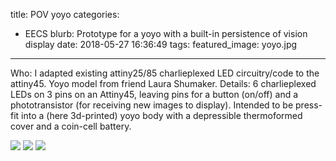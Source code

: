 title: POV yoyo
categories:
  - EECS 
blurb: Prototype for a yoyo with a built-in persistence of vision display 
date: 2018-05-27 16:36:49
tags:
featured_image: yoyo.jpg
---

Who: I adapted existing attiny25/85  charlieplexed LED circuitry/code to the attiny45. Yoyo model from friend Laura Shumaker.
Details: 6 charlieplexed LEDs on 3 pins on an Attiny45, leaving pins for a button (on/off) and a phototransistor (for receiving new images to display). Intended to be press-fit into a (here 3d-printed) yoyo body with a depressible thermoformed cover and a coin-cell battery.


![](yoyo.jpg)
![](yoyo_layout.png)
![](solidworks_yoyo.jpg)
